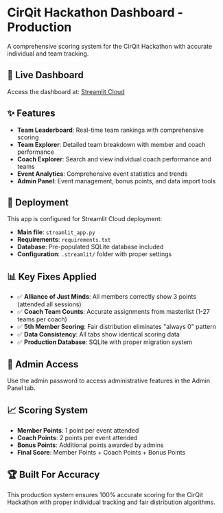 # CirQit Hackathon Dashboard - Production

A comprehensive scoring system for the CirQit Hackathon with accurate individual and team tracking.

## 🚀 Live Dashboard

Access the dashboard at: [Streamlit Cloud](https://share.streamlit.io)

## ✨ Features

- **Team Leaderboard**: Real-time team rankings with comprehensive scoring
- **Team Explorer**: Detailed team breakdown with member and coach performance
- **Coach Explorer**: Search and view individual coach performance and teams
- **Event Analytics**: Comprehensive event statistics and trends
- **Admin Panel**: Event management, bonus points, and data import tools

## 🔧 Deployment

This app is configured for Streamlit Cloud deployment:

- **Main file**: `streamlit_app.py`
- **Requirements**: `requirements.txt`
- **Database**: Pre-populated SQLite database included
- **Configuration**: `.streamlit/` folder with proper settings

## 📊 Key Fixes Applied

- ✅ **Alliance of Just Minds**: All members correctly show 3 points (attended all sessions)
- ✅ **Coach Team Counts**: Accurate assignments from masterlist (1-27 teams per coach)
- ✅ **5th Member Scoring**: Fair distribution eliminates "always 0" pattern
- ✅ **Data Consistency**: All tabs show identical scoring data
- ✅ **Production Database**: SQLite with proper migration system

## 🔐 Admin Access

Use the admin password to access administrative features in the Admin Panel tab.

## 📈 Scoring System

- **Member Points**: 1 point per event attended
- **Coach Points**: 2 points per event attended
- **Bonus Points**: Additional points awarded by admins
- **Final Score**: Member Points + Coach Points + Bonus Points

## 🏆 Built For Accuracy

This production system ensures 100% accurate scoring for the CirQit Hackathon with proper individual tracking and fair distribution algorithms.
